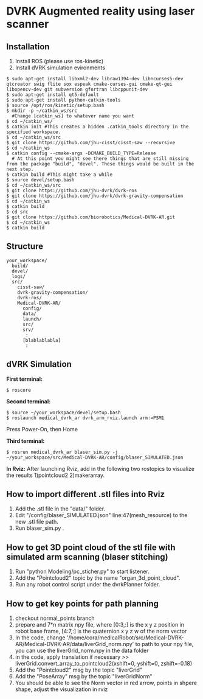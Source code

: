# DVRK Augmented reality using laser scanner

## Installation

1. Install ROS (please use ros-kinetic)
2. Install dVRK simulation evironments 
```
$ sudo apt-get install libxml2-dev libraw1394-dev libncurses5-dev qtcreator swig flite sox espeak cmake-curses-gui cmake-qt-gui libopencv-dev git subversion gfortran libcppunit-dev
$ sudo apt-get install qt5-default
$ sudo apt-get install python-catkin-tools
$ source /opt/ros/kinetic/setup.bash
$ mkdir -p ~/catkin_ws/src  
  #Change [catkin_ws] to whatever name you want
$ cd ~/catkin_ws/
$ catkin init #This creates a hidden .catkin_tools directory in the specified workspace.
$ cd ~/catkin_ws/src
$ git clone https://github.com/jhu-cisst/cisst-saw --recursive
$ cd ~/catkin_ws
$ catkin config --cmake-args -DCMAKE_BUILD_TYPE=Release 
  # At this point you might see there things that are still missing from the package "build", "devel". These things would be built in the next step.
$ catkin build #This might take a while
$ source devel/setup.bash
$ cd ~/catkin_ws/src
$ git clone https://github.com/jhu-dvrk/dvrk-ros
$ git clone https://github.com/jhu-dvrk/dvrk-gravity-compensation
$ cd ~/catkin_ws
$ catkin build
$ cd src 
$ git clone https://github.com/biorobotics/Medical-DVRK-AR.git
$ cd ~/catkin_ws
$ catkin build
```
## Structure
```
your_workspace/
  build/
  devel/
  logs/
  src/
    cisst-saw/
    dvrk-gravity-compensation/
    dvrk-ros/
    Medical-DVRK-AR/
      config/
      data/
      launch/
      src/
      srv/
       :
      [blablablabla]
       :
```
## dVRK Simulation
**First terminal:**
```
$ roscore 
```
**Second terminal:**

```
$ source ~/your_workspace/devel/setup.bash
$ roslaunch medical_dvrk_ar dvrk_arm_rviz.launch arm:=PSM1
```
Press Power-On, then Home

**Third terminal:**
```
$ rosrun medical_dvrk_ar blaser_sim.py -j ~/your_workspace/src/Medical-DVRK-AR/config/blaser_SIMULATED.json
```

**In Rviz:**
After launching Rviz, add in the following two rostopics to visualize the results 1)pointcloud2 2)makerarray.

## How to import different .stl files into Rviz
1. Add the .stl file in the "data/" folder.
2. Edit "/config/blaser_SIMULATED.json" line:47(mesh_resource) to the new .stl file path.
3. Run blaser_sim.py .

## How to get 3D point cloud of the stl file with simulated arm scanning (blaser stitching)
1. Run "python Modeling/pc_sticher.py" to start listener.
2. Add the "Pointcloud2" topic by the name "organ_3d_point_cloud".
3. Run any robot control script under the dvrkPlanner folder.


## How to get key points for path planning
1. checkout normal_points branch
2. prepare and 7*n matrix npy file, where [0:3,:] is the x y z position in robot base frame, [4:7,:] is the quaternion x y z w of the norm vector
3. In the code, change '/home/cora/medicalRobot/src/Medical-DVRK-AR/Medical-DVRK-AR/data/liverGrid_norm.npy' to path to your npy file, you can use the liverGrid_norm.npy in the data folder
4. in the code, apply translation if necessary >> liverGrid.convert_array_to_pointcloud2(xshift=0, yshift=0, zshift=-0.18)
5. Add the "Pointcloud2" msg by the topic "liverGrid"
6. Add the "PoseArray" msg by the topic "liverGridNorm"
7. You should be able to see the Norm vector in red arrow, points in shpere shape, adjust the visualization in rviz
